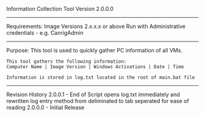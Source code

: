 Information Collection Tool Version 2.0.0.0

---------------------------------------------------------------------

Requirements:
	Image Versions 2.x.x.x or above
	Run with Administrative credentials - e.g. CanrigAdmin
	
---------------------------------------------------------------------
Purpose:
	This tool is used to quickly gather PC information of all VMs.

	This tool gathers the following information:
	Computer Name | Image Version | Windows Activations | Date | Time
	
	Information is stored in log.txt located in the root of main.bat file
	
---------------------------------------------------------------------
Revision History
2.0.0.1 - End of Script opens log.txt immediately and rewritten log entry method from deliminated to tab seperated for ease of reading
2.0.0.0 - Initial Release	
